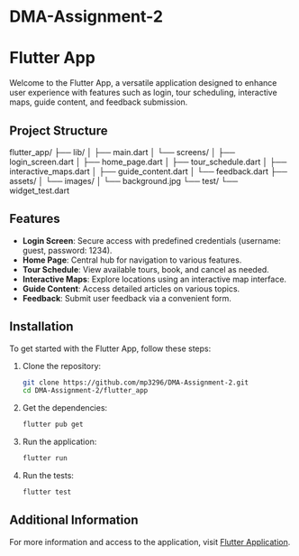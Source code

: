 # DMA-Assignment-2

# Flutter App

Welcome to the Flutter App, a versatile application designed to enhance user experience with features such as login, tour scheduling, interactive maps, guide content, and feedback submission.

## Project Structure

flutter_app/ ├── lib/ │ ├── main.dart │ └── screens/ │ ├── login_screen.dart │ ├── home_page.dart │ ├── tour_schedule.dart │ ├── interactive_maps.dart │ ├── guide_content.dart │ └── feedback.dart ├── assets/ │ └── images/ │ └── background.jpg └── test/ └── widget_test.dart



## Features

- **Login Screen**: Secure access with predefined credentials (username: guest, password: 1234).
- **Home Page**: Central hub for navigation to various features.
- **Tour Schedule**: View available tours, book, and cancel as needed.
- **Interactive Maps**: Explore locations using an interactive map interface.
- **Guide Content**: Access detailed articles on various topics.
- **Feedback**: Submit user feedback via a convenient form.

## Installation

To get started with the Flutter App, follow these steps:

1. Clone the repository:
    ```bash
    git clone https://github.com/mp3296/DMA-Assignment-2.git
    cd DMA-Assignment-2/flutter_app
    ```
2. Get the dependencies:
    ```bash
    flutter pub get
    ```
3. Run the application:
    ```bash
    flutter run
    ```
4. Run the tests:
    ```bash
    flutter test
    ```

## Additional Information

For more information and access to the application, visit [Flutter Application](https://zj16u06rmj16v.zapp.page/#/).
